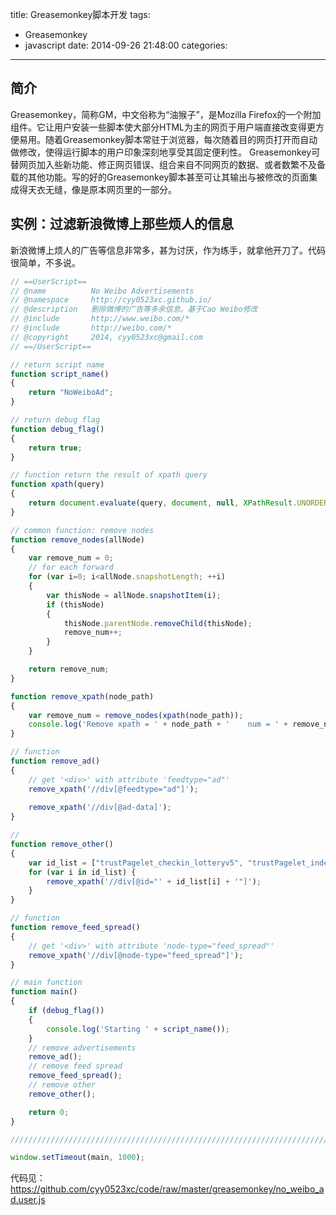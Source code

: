 title: Greasemonkey脚本开发
tags:
  - Greasemonkey
  - javascript
date: 2014-09-26 21:48:00
categories:

---

## 简介

Greasemonkey，简称GM，中文俗称为“油猴子”，是Mozilla Firefox的一个附加组件。它让用户安装一些脚本使大部分HTML为主的网页于用户端直接改变得更方便易用。随着Greasemonkey脚本常驻于浏览器，每次随着目的网页打开而自动做修改，使得运行脚本的用户印象深刻地享受其固定便利性。
Greasemonkey可替网页加入些新功能、修正网页错误、组合来自不同网页的数据、或者数繁不及备载的其他功能。写的好的Greasemonkey脚本甚至可让其输出与被修改的页面集成得天衣无缝，像是原本网页里的一部分。

<!--more-->

## 实例：过滤新浪微博上那些烦人的信息

新浪微博上烦人的广告等信息非常多，甚为讨厌，作为练手，就拿他开刀了。代码很简单，不多说。

```javascript
// ==UserScript==
// @name          No Weibo Advertisements
// @namespace     http://cyy0523xc.github.io/
// @description   删除微博的广告等多余信息。基于Cao Weibo修改
// @include       http://www.weibo.com/*
// @include       http://weibo.com/*
// @copyright     2014, cyy0523xc@gmail.com
// ==/UserScript==

// return script name
function script_name()
{
    return "NoWeiboAd";
}

// return debug flag
function debug_flag()
{
    return true;
}

// function return the result of xpath query
function xpath(query)
{
    return document.evaluate(query, document, null, XPathResult.UNORDERED_NODE_SNAPSHOT_TYPE, null);
}

// common function: remove nodes
function remove_nodes(allNode)
{
    var remove_num = 0;
    // for each forward
    for (var i=0; i<allNode.snapshotLength; ++i)
    {
        var thisNode = allNode.snapshotItem(i);
        if (thisNode)
        {
            thisNode.parentNode.removeChild(thisNode);
            remove_num++;
        }
    }

    return remove_num;
}

function remove_xpath(node_path)
{
    var remove_num = remove_nodes(xpath(node_path));
    console.log('Remove xpath = ' + node_path + '    num = ' + remove_num);
}

// function
function remove_ad()
{
    // get '<div>' with attribute 'feedtype="ad"'
    remove_xpath('//div[@feedtype="ad"]');
    
    remove_xpath('//div[@ad-data]');
}

// 
function remove_other()
{
	var id_list = ["trustPagelet_checkin_lotteryv5", "trustPagelet_indexright_recom", "pl_rightmod_ads36", "trustPagelet_recom_memberv5", "pl_leftnav_app" ];
    for (var i in id_list) {
        remove_xpath('//div[@id="' + id_list[i] + '"]');
    }
}

// function
function remove_feed_spread()
{
    // get '<div>' with attribute 'node-type="feed_spread"'
    remove_xpath('//div[@node-type="feed_spread"]');
}

// main function
function main()
{
    if (debug_flag())
    {
        console.log('Starting ' + script_name());
    }
    // remove advertisements
    remove_ad();
    // remove feed spread
    remove_feed_spread();
    // remove other
    remove_other();

    return 0;
}

/////////////////////////////////////////////////////////////////////////////////

window.setTimeout(main, 1000);
```

代码见：https://github.com/cyy0523xc/code/raw/master/greasemonkey/no_weibo_ad.user.js
